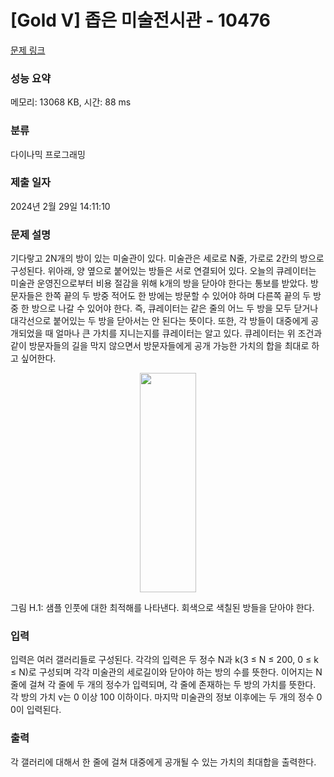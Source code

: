 # [Gold V] 좁은 미술전시관 - 10476 

[문제 링크](https://www.acmicpc.net/problem/10476) 

### 성능 요약

메모리: 13068 KB, 시간: 88 ms

### 분류

다이나믹 프로그래밍

### 제출 일자

2024년 2월 29일 14:11:10

### 문제 설명

<p>기다랗고 2N개의 방이 있는 미술관이 있다. 미술관은 세로로 N줄, 가로로 2칸의 방으로 구성된다. 위아래, 양 옆으로 붙어있는 방들은 서로 연결되어 있다. 오늘의 큐레이터는 미술관 운영진으로부터 비용 절감을 위해 k개의 방을 닫아야 한다는 통보를 받았다. 방문자들은 한쪽 끝의 두 방중 적어도 한 방에는 방문할 수 있어야 하며 다른쪽 끝의 두 방중 한 방으로 나갈 수 있어야 한다. 즉, 큐레이터는 같은 줄의 어느 두 방을 모두 닫거나 대각선으로 붙어있는 두 방을 닫아서는 안 된다는 뜻이다. 또한, 각 방들이 대중에게 공개되었을 때 얼마나 큰 가치를 지니는지를 큐레이터는 알고 있다. 큐레이터는 위 조건과 같이 방문자들의 길을 막지 않으면서 방문자들에게 공개 가능한 가치의 합을 최대로 하고 싶어한다.</p>

<p style="text-align:center"><img alt="" src="https://www.acmicpc.net/upload/images2/gallery.png" style="height:351px; width:90px"></p>

<p>그림 H.1: 샘플 인풋에 대한 최적해를 나타낸다. 회색으로 색칠된 방들을 닫아야 한다.</p>

### 입력 

 <p>입력은 여러 갤러리들로 구성된다. 각각의 입력은 두 정수 N과 k(3 ≤ N ≤ 200, 0 ≤ k ≤ N)로 구성되며 각각 미술관의 세로길이와 닫아야 하는 방의 수를 뜻한다. 이어지는 N줄에 걸쳐 각 줄에 두 개의 정수가 입력되며, 각 줄에 존재하는 두 방의 가치를 뜻한다. 각 방의 가치 v는 0 이상 100 이하이다. 마지막 미술관의 정보 이후에는 두 개의 정수 0 0이 입력된다.</p>

### 출력 

 <p>각 갤러리에 대해서 한 줄에 걸쳐 대중에게 공개될 수 있는 가치의 최대합을 출력한다.</p>

